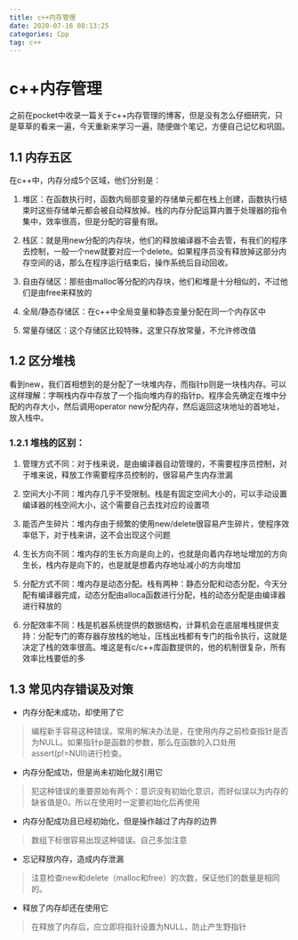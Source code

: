 ```yaml
---
title: c++内存管理
date: 2020-07-16 08:13:25
categories: Cpp
tag: c++
---
```


# c++内存管理

之前在pocket中收录一篇关于c++内存管理的博客，但是没有怎么仔细研究，只是草草的看来一遍，今天重新来学习一遍，随便做个笔记，方便自己记忆和巩固。

## 1.1 内存五区

在c++中，内存分成5个区域，他们分别是：

1. 堆区：在函数执行时，函数内局部变量的存储单元都在栈上创建，函数执行结束时这些存储单元都会被自动释放掉。栈的内存分配运算内置于处理器的指令集中，效率很高，但是分配的容量有限。

2. 栈区：就是用new分配的内存块，他们的释放编译器不会去管，有我们的程序去控制，一般一个new就要对应一个delete。如果程序员没有释放掉这部分内存空间的话，那么在程序运行结束后，操作系统后自动回收。

3. 自由存储区：那些由malloc等分配的内存块，他们和堆是十分相似的，不过他们是由free来释放的

4. 全局/静态存储区：在c++中全局变量和静态变量分配在同一个内存区中

5. 常量存储区：这个存储区比较特殊，这里只存放常量，不允许修改值

## 1.2 区分堆栈

看到new，我们首相想到的是分配了一块堆内存，而指针p则是一块栈内存。可以这样理解：字啊栈内存中存放了一个指向堆内存的指针p。程序会先确定在堆中分配的内存大小，然后调用operator new分配内存，然后返回这块地址的首地址，放入栈中。

### 1.2.1 堆栈的区别：

1. 管理方式不同：对于栈来说，是由编译器自动管理的，不需要程序员控制，对于堆来说，释放工作需要程序员控制的，很容易产生内存泄漏

2. 空间大小不同：堆内存几乎不受限制。栈是有固定空间大小的，可以手动设置编译器的栈空间大小，这个需要自己去找对应的设置项

3. 能否产生碎片：堆内存由于频繁的使用new/delete很容易产生碎片，使程序效率低下，对于栈来讲，这不会出现这个问题

4. 生长方向不同：堆内存的生长方向是向上的，也就是向着内存地址增加的方向生长，栈内存是向下的，也是就是想着内存地址减小的方向增加

5. 分配方式不同：堆内存是动态分配。栈有两种：静态分配和动态分配，今天分配有编译器完成，动态分配由alloca函数进行分配，栈的动态分配是由编译器进行释放的

6. 分配效率不同：栈是机器系统提供的数据结构，计算机会在底层堆栈提供支持：分配专门的寄存器存放栈的地址，压栈出栈都有专门的指令执行，这就是决定了栈的效率很高。堆这是有c/c++库函数提供的，他的机制很复杂，所有效率比栈要低的多

## 1.3 常见内存错误及对策

* 内存分配未成功，却使用了它
> 编程新手容易这种错误。常用的解决办法是，在使用内存之前检查指针是否为NULL。如果指针p是函数的参数，那么在函数的入口处用assert(p!=NUll)进行检查。

* 内存分配成功，但是尚未初始化就引用它
> 犯这种错误的重要原始有两个：意识没有初始化意识，而好似误以为内存的缺省值是0。所以在使用时一定要初始化后再使用

* 内存分配成功且已经初始化，但是操作越过了内存的边界
> 数组下标很容易出现这种错误。自己多加注意

* 忘记释放内存，造成内存泄漏
> 注意检查new和delete（malloc和free）的次数，保证他们的数量是相同的。

* 释放了内存却还在使用它
> 在释放了内存后，应立即将指针设置为NULL，防止产生野指针